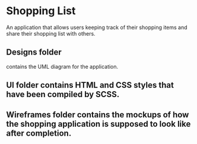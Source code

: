 # Shopping List
An application that allows users keeping track of their shopping items and share their shopping list with others.

## Designs folder
contains the UML diagram for the application.

## UI folder contains HTML and CSS styles that have been compiled by SCSS.

## Wireframes folder contains the mockups of how the shopping application is supposed to look like after completion.
